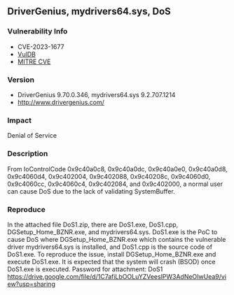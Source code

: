 ## DriverGenius, mydrivers64.sys, DoS

### Vulnerability Info
* CVE-2023-1677
* [VulDB](https://vuldb.com/?id.224234)
* [MITRE CVE](https://cve.mitre.org/cgi-bin/cvename.cgi?name=CVE-2023-1677)

### Version
* DriverGenius 9.70.0.346, mydrivers64.sys 9.2.707.1214
* http://www.drivergenius.com/

### Impact
Denial of Service

### Description
From IoControlCode 0x9c40a0c8, 0x9c40a0dc, 0x9c40a0e0, 0x9c40a0d8, 0x9c4060d4, 0x9c402004, 0x9c402088, 0x9c40208c, 0x9c4060d0, 0x9c4060cc, 0x9c4060c4, 0x9c402084, and 0x9c402000, a normal user can cause DoS due to the lack of validating SystemBuffer.

### Reproduce
In the attached file DoS1.zip, there are DoS1.exe, DoS1.cpp, DGSetup_Home_BZNR.exe, and mydrivers64.sys. DoS1.exe is the PoC to cause DoS where DGSetup_Home_BZNR.exe which contains the vulnerable driver mydrivers64.sys is installed, and DoS1.cpp is the source code of DoS1.exe. To reproduce the issue, install DGSetup_Home_BZNR.exe and execute DoS1.exe. It is expected that the system will crash (BSOD) once DoS1.exe is executed. Password for attachment: DoS1
https://drive.google.com/file/d/1C7afiLbOOLuYZVeeslPW3AdNeOIwUea9/view?usp=sharing